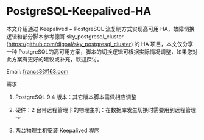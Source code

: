 # PostgreSQL-Keepalived-HA

   本文介绍通过 Keepalived + PostgreSQL 流复制方式实现高可用 HA，故障切换逻辑和部分脚本参考德哥 sky_postgresql_cluster (https://github.com/digoal/sky_postgresql_cluster) 的 HA 项目，本文仅分享一种 PostgreSQL的高可用方案，脚本的切换逻辑可根据实际情况调整，如果您对此方案有更好的建议或补充，欢迎探讨。
   
Email: francs3@163.com

需求

1) PostgreSQL 9.4 版本：其它版本脚本需做相应调整

2) 硬件：2 台带远程管理卡的物理主机：在数据库发生切换时需要用到远程管理卡

3) 两台物理主机安装 Keepalived 程序
